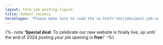 ```yaml
---
layout: form-job-posting.liquid
title: Submit vacancy
heroSlogan: 'Please make sure to read the <a href="/en/jobs/post-job-opening/">terms and conditions</a> first!'
---
```

{%- note '<strong>Special deal</strong>: To celebrate our new website is finally live, up until the end of 2024 posting your job opening is <strong>free</strong>!' -%}


